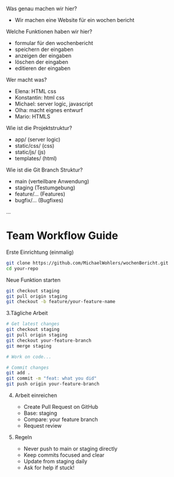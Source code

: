 Was genau machen wir hier?
- Wir machen eine Website für ein wochen bericht

Welche Funktionen haben wir hier?

- formular für den wochenbericht
- speichern der eingaben
- anzeigen der eingaben
- löschen der eingaben
- editieren der eingaben

Wer macht was?
- Elena: HTML css
- Konstantin: html css
- Michael: server logic, javascript
- Olha: macht eignes entwurf
- Mario: HTMLS

Wie ist die Projektstruktur?
- app/ (server logic)
- static/css/ (css)
- static/js/ (js)
- templates/ (html)

Wie ist die Git Branch Struktur?
- main (verteilbare Anwendung)
- staging (Testumgebung)
- feature/... (Features)
- bugfix/... (Bugfixes)



...

# Team Workflow Guide

Erste Einrichtung (einmalig)
   ```bash
   git clone https://github.com/MichaelWohlers/wochenBericht.git
   cd your-repo
   ```
Neue Funktion starten
   ```bash
   git checkout staging
   git pull origin staging
   git checkout -b feature/your-feature-name
   ```

3.Tägliche Arbeit
   ```bash
   # Get latest changes
   git checkout staging
   git pull origin staging
   git checkout your-feature-branch
   git merge staging

   # Work on code...

   # Commit changes
   git add .
   git commit -m "feat: what you did"
   git push origin your-feature-branch
   ```

4. Arbeit einreichen
   - Create Pull Request on GitHub
   - Base: staging
   - Compare: your feature branch
   - Request review

5. Regeln
   - Never push to main or staging directly
   - Keep commits focused and clear
   - Update from staging daily
   - Ask for help if stuck!
